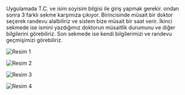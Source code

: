 Uygulamada T.C. ve isim soyisim bilgisi ile giriş yapmak gerekir. ondan sonra 3 farklı sekme karşımıza çıkıyor. Birincisinde müsait bir doktor seçerek randevu alalbiliriz ve sistem bize müsait bir saat verir. İkinci sekmede ise ismini yazdığımız doktorun müsaitlik durumunu ve diğer bilgilerini görebiliriz. Son sekmede ise kendi bilgilerimizi ve randevu geçmişimizi görebiliriz.


![Resim 1](https://github.com/muratgull07/Hastane-Randevu-Sistemi/assets/148050387/739c14fa-244f-49b2-bac2-f0edc2cf0c67)



![Resim 2](https://github.com/muratgull07/Hastane-Randevu-Sistemi/assets/148050387/cf316911-44ff-43c3-a0da-710d749f3920)



![Resim 3](https://github.com/muratgull07/Hastane-Randevu-Sistemi/assets/148050387/bef41c6a-64d2-4747-9d73-18a75c717e6f)



![Resim 4](https://github.com/muratgull07/Hastane-Randevu-Sistemi/assets/148050387/2a775e3a-34e5-45c0-b40d-b227c1cbd049)
